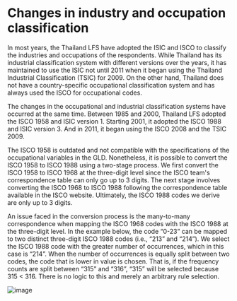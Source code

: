 # Changes in industry and occupation classification

In most years, the Thailand LFS have adopted the ISIC and ISCO to classify the industries and occupations of the respondents. While Thailand has its industrial classification system with different versions over the years, it has maintained to use the ISIC not until 2011 when it began using the Thailand Industrial Classification (TSIC) for 2009. On the other hand, Thailand does not have a country-specific occupational classification system and has always used the ISCO for occupational codes.

The changes in the occupational and industrial classification systems have occurred at the same time. Between 1985 and 2000, Thailand LFS adopted the ISCO 1958 and ISIC version 1. Starting 2001, it adopted the ISCO 1988 and ISIC version 3. And in 2011, it began using the ISCO 2008 and the TSIC 2009. 

The ISCO 1958 is outdated and not compatible with the specifications of the occupational variables in the GLD. Nonetheless, it is possible to convert the ISCO 1958 to ISCO 1988 using a two-stage process. We first convert the ISCO 1958 to ISCO 1968 at the three-digit level since the ISCO team's correspondence table can only go up to 3 digits. The next stage involves converting the ISCO 1968 to ISCO 1988 following the correspondence table available in the ISCO website. Ultimately, the ISCO 1988 codes we derive are only up to 3 digits. 

An issue faced in the conversion process is the  many-to-many correspondence when mapping the ISCO 1968 codes with the ISCO 1988 at the three-digit level. In the example below, the code “0-23” can be mapped to two distinct three-digit ISCO 1988 codes (i.e., “213” and “214”). We select the ISCO 1988 code with the greater number of occurrences, which in this case is “214”. When the number of occurrences is equally split between two codes, the code that is lower in value is chosen. That is, if the frequency counts are split between “315” and “316”, “315” will be selected because 315 < 316. There is no logic to this and merely an arbitrary rule selection. 

![image](https://github.com/worldbank/gld/blob/Thailand_Survey_Details/Support/B%20-%20Country%20Survey%20Details/THA/LFS/utilities/isco_codes.png?raw=true)
